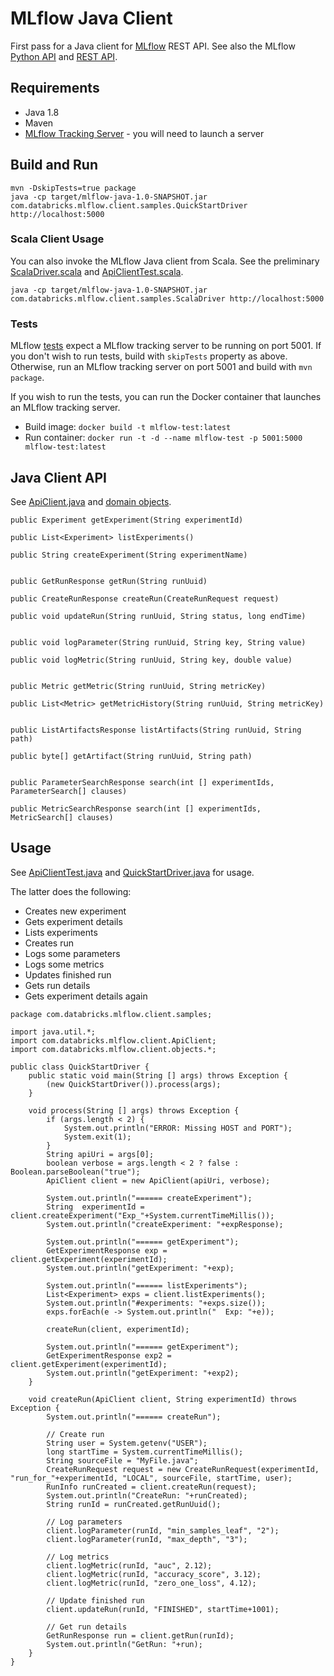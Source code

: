 # MLflow Java Client

First pass for a Java client for [MLflow](https://mlflow.org) REST API.
See also the MLflow [Python API](https://mlflow.org/docs/latest/python_api/index.html)
and [REST API](https://mlflow.org/docs/latest/rest_api.html).

## Requirements

* Java 1.8
* Maven
* [MLflow Tracking Server](https://mlflow.org/docs/latest/tracking.html#running-a-tracking-server) - you will need to launch a server

## Build and Run
```
mvn -DskipTests=true package
java -cp target/mlflow-java-1.0-SNAPSHOT.jar com.databricks.mlflow.client.samples.QuickStartDriver http://localhost:5000
```

### Scala Client Usage
You can also invoke the MLflow Java client from Scala.
See the preliminary [ScalaDriver.scala](src/main/scala/com/databricks/mlflow/client/samples/ScalaDriver.scala) and
[ApiClientTest.scala](src/test/scala/com/databricks/mlflow/client/scala/ApiClientTest.scala).
```
java -cp target/mlflow-java-1.0-SNAPSHOT.jar com.databricks.mlflow.client.samples.ScalaDriver http://localhost:5000
```

### Tests

MLflow [tests](src/test/java/com/databricks/mlflow/client) expect a MLflow tracking server to be running on port 5001.
If you don't wish to run tests, build with ``skipTests`` property as above.
Otherwise, run an MLflow tracking server on port 5001 and build with ``mvn package``.

If you wish to run the tests, you can run the Docker container that launches an MLflow tracking server.

* Build image: ``docker build -t mlflow-test:latest``
* Run container: ``docker run -t -d --name mlflow-test -p 5001:5000  mlflow-test:latest``

## Java Client API

See [ApiClient.java](src/main/java/com/databricks/mlflow/client/ApiClient.java) 
and [domain objects](src/main/java/com/databricks/mlflow/client/objects).

```
public Experiment getExperiment(String experimentId) 

public List<Experiment> listExperiments() 

public String createExperiment(String experimentName) 


public GetRunResponse getRun(String runUuid)

public CreateRunResponse createRun(CreateRunRequest request)

public void updateRun(String runUuid, String status, long endTime) 


public void logParameter(String runUuid, String key, String value)

public void logMetric(String runUuid, String key, double value) 


public Metric getMetric(String runUuid, String metricKey)

public List<Metric> getMetricHistory(String runUuid, String metricKey)


public ListArtifactsResponse listArtifacts(String runUuid, String path) 

public byte[] getArtifact(String runUuid, String path) 


public ParameterSearchResponse search(int [] experimentIds, ParameterSearch[] clauses) 

public MetricSearchResponse search(int [] experimentIds, MetricSearch[] clauses)

```

## Usage

See [ApiClientTest.java](src/test/java/com/databricks/mlflow/client/ApiClientTest.java) and
 [QuickStartDriver.java](src/main/java/com/databricks/mlflow/client/samples/QuickStartDriver.java) for usage.

The latter does the following:
* Creates new experiment
* Gets experiment details
* Lists experiments
* Creates run 
* Logs some parameters
* Logs some metrics
* Updates finished run
* Gets run details
* Gets experiment details again

```
package com.databricks.mlflow.client.samples;

import java.util.*;
import com.databricks.mlflow.client.ApiClient;
import com.databricks.mlflow.client.objects.*;

public class QuickStartDriver {
    public static void main(String [] args) throws Exception {
        (new QuickStartDriver()).process(args);
    }

    void process(String [] args) throws Exception {
        if (args.length < 2) {
            System.out.println("ERROR: Missing HOST and PORT");
            System.exit(1);
        }
        String apiUri = args[0];
        boolean verbose = args.length < 2 ? false : Boolean.parseBoolean("true");
        ApiClient client = new ApiClient(apiUri, verbose);

        System.out.println("====== createExperiment");
        String  experimentId = client.createExperiment("Exp_"+System.currentTimeMillis());
        System.out.println("createExperiment: "+expResponse);

        System.out.println("====== getExperiment");
        GetExperimentResponse exp = client.getExperiment(experimentId);
        System.out.println("getExperiment: "+exp);

        System.out.println("====== listExperiments");
        List<Experiment> exps = client.listExperiments();
        System.out.println("#experiments: "+exps.size());
        exps.forEach(e -> System.out.println("  Exp: "+e));

        createRun(client, experimentId);

        System.out.println("====== getExperiment");
        GetExperimentResponse exp2 = client.getExperiment(experimentId);
        System.out.println("getExperiment: "+exp2);
    }

    void createRun(ApiClient client, String experimentId) throws Exception {
        System.out.println("====== createRun");

        // Create run
        String user = System.getenv("USER");
        long startTime = System.currentTimeMillis();
        String sourceFile = "MyFile.java";
        CreateRunRequest request = new CreateRunRequest(experimentId, "run_for_"+experimentId, "LOCAL", sourceFile, startTime, user);
        RunInfo runCreated = client.createRun(request);
        System.out.println("CreateRun: "+runCreated);
        String runId = runCreated.getRunUuid();

        // Log parameters
        client.logParameter(runId, "min_samples_leaf", "2");
        client.logParameter(runId, "max_depth", "3");

        // Log metrics
        client.logMetric(runId, "auc", 2.12);
        client.logMetric(runId, "accuracy_score", 3.12);
        client.logMetric(runId, "zero_one_loss", 4.12);

        // Update finished run
        client.updateRun(runId, "FINISHED", startTime+1001);
    
        // Get run details
        GetRunResponse run = client.getRun(runId);
        System.out.println("GetRun: "+run);
    }
}

```
